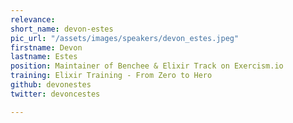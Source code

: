 ```yaml
---
relevance: 
short_name: devon-estes
pic_url: "/assets/images/speakers/devon_estes.jpeg"
firstname: Devon
lastname: Estes
position: Maintainer of Benchee & Elixir Track on Exercism.io
training: Elixir Training - From Zero to Hero
github: devonestes
twitter: devoncestes

---
```

